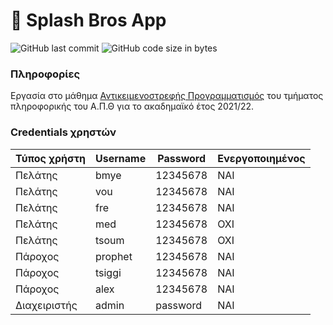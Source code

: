 # :rocket: Splash Bros App 

<img alt="GitHub last commit" src="https://img.shields.io/github/last-commit/akorkos/Project-in-OOP"> <img alt="GitHub code size in bytes" src="https://img.shields.io/github/languages/code-size/akorkos/Project-in-OOP">


### Πληροφορίες 
Εργασία στο μάθημα [Αντικειμενοστρεφής Προγραμματισμός](https://elearning.auth.gr/course/view.php?id=6551) του τμήματος πληροφορικής του Α.Π.Θ για το ακαδημαϊκό έτος 2021/22. <br />

### Credentials χρηστών

| Τύπος χρήστη  | Username      | Password     | Ενεργοποιημένος |
| ------------- | ------------- | -------------| ----------------|
| Πελάτης       | bmye          | 12345678     | ΝΑΙ             |
| Πελάτης       | vou           | 12345678     | ΝΑΙ             |
| Πελάτης       | fre           | 12345678     | ΝΑΙ             |
| Πελάτης       | med           | 12345678     | ΟΧΙ             |
| Πελάτης       | tsoum         | 12345678     | ΟΧΙ             |
| Πάροχος       | prophet       | 12345678     | ΝΑΙ             |
| Πάροχος       | tsiggi        | 12345678     | ΝΑΙ             |
| Πάροχος       | alex          | 12345678     | ΝΑΙ             |
| Διαχειριστής  | admin         | password     | ΝΑΙ             |



